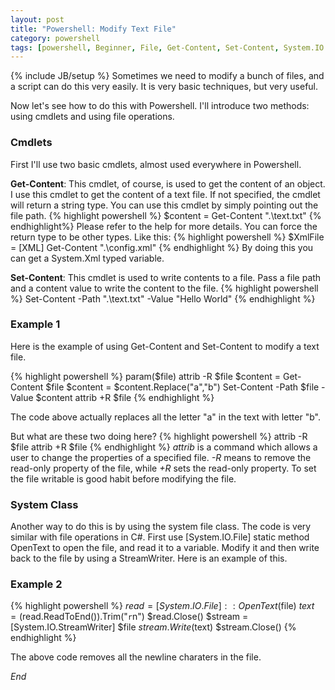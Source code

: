 ```yaml
---
layout: post
title: "Powershell: Modify Text File"
category: powershell
tags: [powershell, Beginner, File, Get-Content, Set-Content, System.IO.File]
---
```

{% include JB/setup %}
Sometimes we need to modify a bunch of files, and a script can do this very easily.
It is very basic techniques, but very useful.

Now let's see how to do this with Powershell.
I'll introduce two methods: using cmdlets and using file operations.

### Cmdlets ###
First I'll use two basic cmdlets, almost used everywhere in Powershell.

**Get-Content**: This cmdlet, of course, is used to get the content of an object. 
I use this cmdlet to get the content of a text file. If not specified, the cmdlet will return a string type. 
You can use this cmdlet by simply pointing out the file path.
{% highlight powershell %}
$content = Get-Content ".\text.txt"
{% endhighlight%}
Please refer to the help for more details.
You can force the return type to be other types. Like this:
{% highlight powershell %}
$XmlFile = [XML] Get-Content ".\config.xml"
{% endhighlight %}
By doing this you can get a System.Xml typed variable.

**Set-Content**: This cmdlet is used to write contents to a file. 
Pass a file path and a content value to write the content to the file.
{% highlight powershell %}
Set-Content -Path ".\text.txt" -Value "Hello World"
{% endhighlight %}

### Example 1 ###
Here is the example of using Get-Content and Set-Content to modify a text file.

{% highlight powershell %}
param($file)
attrib -R $file
$content = Get-Content $file
$content = $content.Replace("a","b")
Set-Content -Path $file -Value $content
attrib +R $file
{% endhighlight %}

The code above actually replaces all the letter "a" in the text with letter "b".

But what are these two doing here?
{% highlight powershell %}
attrib -R $file
attrib +R $file
{% endhighlight %}
*attrib* is a command which allows a user to change the properties of a specified file.
*-R* means to remove the read-only property of the file, while *+R* sets the read-only property.
To set the file writable is good habit before modifying the file.

### System Class ###
Another way to do this is by using the system file class.
The code is very similar with file operations in C#. 
First use [System.IO.File] static method OpenText to open the file, and read it to a variable.
Modify it and then write back to the file by using a StreamWriter.
Here is an example of this.

### Example 2 ###
{% highlight powershell %}
$read = [System.IO.File]::OpenText($file)
$text = ($read.ReadToEnd()).Trim("`r`n")
$read.Close()
$stream = [System.IO.StreamWriter] $file
$stream.Write($text)
$stream.Close()
{% endhighlight %}

The above code removes all the newline charaters in the file.

*End*
